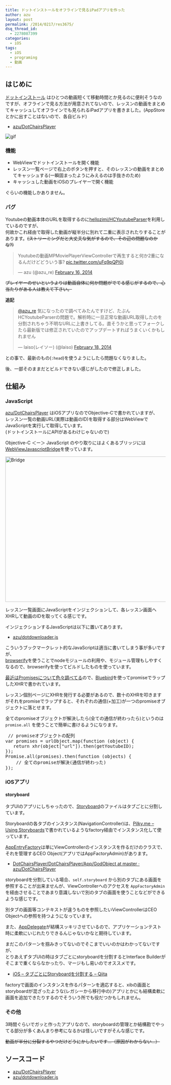 ```yaml
---
title: ドットインストールをオフラインで見るiPadアプリを作った
author: azu
layout: post
permalink: /2014/0217/res3675/
dsq_thread_id:
  - 2278087399
categories:
  - iOS
tags:
  - iOS
  - programing
  - 動画
---
```

## はじめに

[ドットインストール][1] はひとつの動画短くて移動時間とか見るのに便利そうなのですが、オフラインで見る方法が用意されてないので、レッスンの動画をまとめてキャッシュしてオフラインでも見られるiPadアプリを書きました。(AppStoreとかに出すことはないので、各自ビルド)

*   [azu/DotChairsPlayer][2]

![gif][3]

### 機能

*   WebViewでドットインストールを開く機能
*   レッスン一覧ページで右上のボタンを押すと、そのレッスンの動画をまとめてキャッシュする(一瞬固まったようにみえるのは手抜きのため)
*   キャッシュした動画をiOSのプレイヤーで開く機能

ぐらいの機能しかありません。

### バグ

Youtubeの動画本体のURLを取得するのに[hellozimi/HCYoutubeParser][4]を利用しているのですが、  
何故かこれ経由で取得した動画が縦半分に別れて二重に表示されたりすることがあります。<del>(ストリーミングだと大丈夫な気がするので、その辺の問題なのかな?)</del>

<blockquote class="twitter-tweet" width="474">
  <p>
    Youtubeの動画MPMoviePlayerViewControllerで再生すると何か2重になるんだけどどういう事? <a href="http://t.co/uFq9pQPI0j">pic.twitter.com/uFq9pQPI0j</a>
  </p>
  
  <p>
    &mdash; azu (@azu_re) <a href="https://twitter.com/azu_re/statuses/435004674848989184">February 16, 2014</a>
  </p>
</blockquote>



<del>プレイヤーのせいというよりは動画自体に何か問題がでてる感じがするので、心当たりがある人は教えて下さい。</del>

**追記**

<blockquote class="twitter-tweet" lang="en">
  <p>
    <a href="https://twitter.com/azu_re">@azu_re</a> 気になったので調べてみたんですけど、たぶんHCYoutubeParserの問題で。解析時に一旦正常な動画URL取得したのを分割されちゃう不明なURLに上書きしてる。直そうかと思ってフォークしたら最新版では修正されていたのでアップデートすればうまくいくかもしれません
  </p>
  
  <p>
    &mdash; laiso(レイソー) (@laiso) <a href="https://twitter.com/laiso/statuses/435687571255857152">February 18, 2014</a>
  </p>
</blockquote>



との事で、最新のもの(`:head`)を使うようにしたら問題なくなりました。

後、一部そのままだとビルドできない感じがしたので修正しました。

## 仕組み

### JavaScript

[azu/DotChairsPlayer][2] はiOSアプリなのでObjective-Cで書かれていますが、  
レッスン一覧の動画URL(実際は動画のID)を取得する部分はWebViewでJavaScriptを実行して取得しています。  
(ドットインストールにAPIがあるわけじゃないので)

Objective-C ＜ー＞ JavaScript のやり取りにはよくあるブリッジには[WebViewJavascriptBridge][5]を使っています。

<img src="http://wordpress.local/wp-content/uploads/2014/02/bridge.png" alt="Bridge" title="bridge.png" border="0" width="600" height="456" />

レッスン一覧画面にJavaScriptをインジェクションして、各レッスン画面へXHRして動画のIDを取ってくる感じです。

インジェクションするJavaScriptは以下に置いてあります。

*   [azu/dotdownloader.js][6]

こういうブックマークレット的なJavaScriptは適当に書いてしまう事が多いですが、  
[browserify][7]を使うことでnodeモジュールの利用や、モジュール管理もしやすくなるので、browserifyを使ってビルドしたものを使っています。

[最近はPromisesについて色々調べてる][8]ので、[Bluebird][9]を使ってpromiseでラップしたXHRで書かれています。

レッスン個別ページにXHRを発行する必要があるので、数十のXHRを叩きますがそれをpromiseでラップすると、それぞれの通信(+加工)が一つのpromiseオブジェクトに落とせます。

全てのpromiseオブジェクトが解決したら(全ての通信が終わったら)というのは `promise.all` を使うことで簡単に書けるようになります。

<div class="highlight">
  <pre> <span class="c1">// promiseオブジェクトの配列</span>
<span class="kd">var</span> <span class="nx">promises</span> <span class="o">=</span> <span class="nx">urlObject</span><span class="p">.</span><span class="nx">map</span><span class="p">(</span><span class="kd">function</span> <span class="p">(</span><span class="nx">object</span><span class="p">)</span> <span class="p">{</span>
   <span class="k">return</span> <span class="nx">xhr</span><span class="p">(</span><span class="nx">object</span><span class="p">[</span><span class="s2">"url"</span><span class="p">]).</span><span class="nx">then</span><span class="p">(</span><span class="nx">getYoutubeID</span><span class="p">);</span>
<span class="p">});</span>
<span class="nx">Promise</span><span class="p">.</span><span class="nx">all</span><span class="p">(</span><span class="nx">promises</span><span class="p">).</span><span class="nx">then</span><span class="p">(</span><span class="kd">function</span> <span class="p">(</span><span class="nx">objects</span><span class="p">)</span> <span class="p">{</span>
    <span class="c1">// 全てのpromiseが解決(通信が終わった)</span>
<span class="p">});</span>
</pre>
</div>

### iOSアプリ

#### storyboard

タブUIのアプリにしちゃったので、[Storyboard][10]のファイルはタブごとに分割しています。

Storyboardの各タブのインスタンス(NavigationController)は、[Pilky.me &#8211; Using Storyboards][11]で書かれているようなfactory経由でインスタンス化して使っています。

[AppEntryFactory][12]は単にViewControllerのインスタンスを作るだけのクラスで、  
それを管理するCEO Object(アプリではAppFactoryAdmin)があります。

*   [DotChairsPlayer/DotChairsPlayer/App/GodObject at master · azu/DotChairsPlayer][13]

storyboardを分割している場合、`self.storyboard` から別のタブにある画面を参照することが出来ませんが、ViewControllerへのアクセスを `AppFactoryAdmin` を経由させることであまり意識しないで別のタブの画面を使うことなどができるような感じです。

別タブの画面等コンテキストが違うものを参照したいViewControllerはCEO Objectへの参照を持つようになっています。

また、[AppDelegate][14]が結構スッキリさせているので、アプリケーションテスト時に柔軟にいじれたりできるんじゃないかなと期待しています。

まだこのパターンを掴みきってないのでそこまでいいのかはわかってないですが、  
とりあえずタブUIの時はタブごとにstoryboardを分割するとInterface Builderがそこまで重くならなかったり、マージもし易いのでオススメです。

*   [iOS &#8211; タブごとにStoryboardを分割する &#8211; Qiita][15]

factoryで画面のインスタンスを作るパターンを適応すると、xibの画面とstoryboardが混ざったような(レガシーから移行中の)アプリとかにも結構柔軟に画面を追加できたりするのでそういう所でも役だつかもしれません。

### その他

3時間ぐらいでガッと作ったアプリなので、storyboardの管理とか結構勘でやってる部分が多くあんまり参考になるかは怪しいですがそんな感じです。

<del>動画が半分に分裂するやつだけどうにかしたいです…（原因がわからない…）</del>

## ソースコード

*   [azu/DotChairsPlayer][2]
*   [azu/dotdownloader.js][6]

 [1]: http://dotinstall.com/ "ドットインストール"
 [2]: https://github.com/azu/DotChairsPlayer "azu/DotChairsPlayer"
 [3]: http://gyazo.com/fd02bba6529711b6a8638674f5716345.gif
 [4]: https://github.com/hellozimi/HCYoutubeParser "hellozimi/HCYoutubeParser"
 [5]: https://github.com/marcuswestin/WebViewJavascriptBridge "WebViewJavascriptBridge"
 [6]: https://github.com/azu/dotdownloader.js "azu/dotdownloader.js"
 [7]: https://github.com/substack/node-browserify " browserify"
 [8]: https://github.com/azu/jser.info/pull/17
 [9]: https://github.com/petkaantonov/bluebird "Bluebird"
 [10]: https://github.com/azu/DotChairsPlayer/tree/master/DotChairsPlayer/Storyboard "Storyboard"
 [11]: http://pilky.me/view/37 "Pilky.me - Using Storyboards"
 [12]: https://github.com/azu/DotChairsPlayer/blob/master/DotChairsPlayer/App/GodObject/AppEntryFactory.h "AppEntryFactory"
 [13]: https://github.com/azu/DotChairsPlayer/tree/master/DotChairsPlayer/App/GodObject "DotChairsPlayer/DotChairsPlayer/App/GodObject at master · azu/DotChairsPlayer"
 [14]: https://github.com/azu/DotChairsPlayer/blob/1759107db6a8a2682960b5b2b3e92ffd4029664e/DotChairsPlayer/AppDelegate.m#L21 "AppDelegate"
 [15]: http://qiita.com/hedjirog/items/1c074069e56157a4e54b "iOS - タブごとにStoryboardを分割する - Qiita"